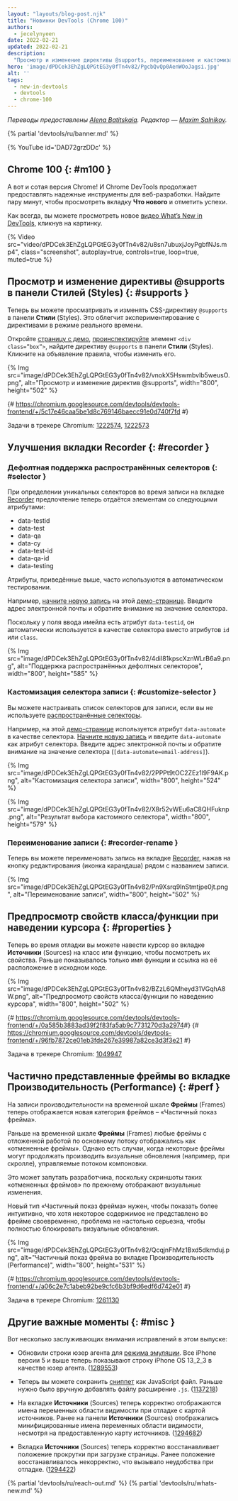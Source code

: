 ```yaml
---
layout: "layouts/blog-post.njk"
title: "Новинки DevTools (Chrome 100)"
authors:
  - jecelynyeen
date: 2022-02-21
updated: 2022-02-21
description:
  "Просмотр и изменение директивы @supports, переименование и кастомизация селектора записи и многое другое."
hero: 'image/dPDCek3EhZgLQPGtEG3y0fTn4v82/PgcbQvQp0AenWOoJagsi.jpg'
alt: ''
tags:
  - new-in-devtools
  - devtools
  - chrome-100
---
```


*Переводы предоставлены [Alena Batitskaia](https://twitter.com/ABatickaya). Редактор — [Maxim Salnikov](https://twitter.com/webmaxru).*

{% partial 'devtools/ru/banner.md' %}

{% YouTube id='DAD72grzDDc' %}

<!-- start: translation instructions -->
<!-- + 1. Remove the "draft: true" tag above when submitting PR -->
<!-- + 2. Provide translations under each of the English commented original content -->
<!-- + 3. Translate the "description" tag above -->
<!-- + 4. Translate all the <img> alt text -->
<!-- + 5. Update the whats-new.md file -->
<!-- end: translation instructions -->

<!-- ## Chrome 100  {: #m100 } -->
## Chrome 100  {: #m100 }

<!-- Here’s to the 100th Chrome version! Chrome DevTools will continue to provide reliable tools for developers to build on the web. Take a moment to click around in the **What’s New** tab to celebrate the milestones. -->
А вот и сотая версия Chrome! И Chrome DevTools продолжает предоставлять надежные инструменты для веб-разработки. Найдите пару минут, чтобы просмотреть вкладку **Что нового** и отметить успехи.

<!-- As usual, you can watch the latest [What’s New in DevTools video](https://goo.gle/devtools-youtube) by clicking on the image. -->
Как всегда, вы можете просмотреть новое [видео What’s New in DevTools](https://goo.gle/devtools-youtube), кликнув на картинку.

{% Video src="video/dPDCek3EhZgLQPGtEG3y0fTn4v82/u8sn7ubuxjJoyPgbfNJs.mp4", class="screenshot", autoplay=true, controls=true, loop=true, muted=true %}


<!-- ## View and edit @supports at rules in the Styles pane {: #supports } -->
## Просмотр и изменение директивы @supports в панели Стилей (Styles) {: #supports }

<!-- You can now view and edit the CSS `@supports` at-rules in the **Styles** pane. These changes make it easier to experiment with the at-rules in real time. -->
Теперь вы можете просматривать и изменять CSS-директиву `@supports` в панели **Стили** (Styles). Это облегчит экспериментирование с директивами в режиме реального времени.

<!-- Open this [demo page](https://jec.fyi/demo/at-support), [inspect](/docs/devtools/dom/#inspect) the `<div class=”box”>` element, view the `@supports` at-rules in the **Styles** pane. Click on the rule’s declaration to edit it.  -->
Откройте [страницу с демо](https://jec.fyi/demo/at-support), [проинспектируйте](/docs/devtools/dom/#inspect) элемент `<div class=”box”>`, найдите директиву `@supports` в панели **Стили** (Styles). Кликните на объявление правила, чтобы изменить его.

{% Img src="image/dPDCek3EhZgLQPGtEG3y0fTn4v82/vnokX5Hswmbvlb5weusO.png", alt="Просмотр и изменение директив @supports", width="800", height="502" %}

{# https://chromium.googlesource.com/devtools/devtools-frontend/+/5c17e46caa5be1d8c769146baecc91e0d740f7fd #}

Задачи в трекере Chromium: [1222574](https://crbug.com/1222574), [1222573](https://crbug.com/1222573)


<!-- ## Recorder panel improvements {: #recorder } -->
## Улучшения вкладки Recorder {: #recorder }

<!-- ### Support common selectors by default {: #selector } -->
### Дефолтная поддержка распространённых селекторов {: #selector }

<!-- When determining an unique selector during recording, the [Recorder](/docs/devtools/recorder/) panel now automatically prefers elements with the following attributes: -->
При определении уникальных селекторов во время записи на вкладке [Recorder](/docs/devtools/recorder/) предпочтение теперь отдаётся элементам со следующими атрибутами:

- data-testid
- data-test
- data-qa
- data-cy
- data-test-id
- data-qa-id
- data-testing

<!-- The attributes above are common selectors used in test automation.  -->
Атрибуты, приведённые выше, часто используются в автоматическом тестировании.

<!-- For example, [start a new recording](/docs/devtools/recorder/#record) with this [demo page](https://jec.fyi/demo/recorder). Fill in an email address and observe the selector value. -->
Например, [начните новую запись](/docs/devtools/recorder/#record) на этой [демо-странице](https://jec.fyi/demo/recorder). Введите адрес электронной почты и обратите внимание на значение селектора.

<!-- Since the email element has `data-testid` defined, it’s used as the selector automatically instead of the `id` or `class` attributes. -->
Поскольку у поля ввода имейла есть атрибут `data-testid`, он автоматически используется в качестве селектора вместо атрибутов `id` или `class`.

{% Img src="image/dPDCek3EhZgLQPGtEG3y0fTn4v82/4diI81kpscXznWLrB6a9.png", alt="Поддержка распространённых дефолтных селекторов", width="800", height="585" %}


<!-- ### Customize the recording’s selector {: #customize-selector } -->
### Кастомизация селектора записи {: #customize-selector }

<!-- You can customize the selector of a recording if you are not using the [common selectors](/docs/devtools/recorder/#selector). -->
Вы можете настраивать список селекторов для записи, если вы не используете [распространённые селекторы](/docs/devtools/recorder/#selector).

<!-- For example, this [demo page](https://jec.fyi/demo/recorder) uses the `data-automate` attribute as the selector. [start a new recording](/docs/devtools/recorder/#record) and enter the `data-automate` as the selector attribute. Fill in an email address and observe the selector value (`[data-automate=email-address]`). -->
Например, на этой [демо-странице](https://jec.fyi/demo/recorder) используется атрибут `data-automate` в качестве селектора. [Начните новую запись](/docs/devtools/recorder/#record) и введите `data-automate` как атрибут селектора. Введите адрес электронной почты и обратите внимание на значение селектора (`[data-automate=email-address]`).

{% Img src="image/dPDCek3EhZgLQPGtEG3y0fTn4v82/2PPPt9tOC2ZEz1l9F9AK.png", alt="Кастомизация селектора записи", width="800", height="524" %}

{% Img src="image/dPDCek3EhZgLQPGtEG3y0fTn4v82/X8r52vWEu6aC8QHFuknp.png", alt="Результат выбора кастомного селектора", width="800", height="579" %}


<!-- ### Rename a recording {: #recorder-rename } -->
### Переименование записи {: #recorder-rename }

<!-- You can now rename a recording in the [Recorder](/docs/devtools/recorder/) panel with the edit button (pencil icon) next to the recording’s title. -->
Теперь вы можете переименовать запись на вкладке [Recorder](/docs/devtools/recorder/), нажав на кнопку редактирования (иконка карандаша) рядом с названием записи.

{% Img src="image/dPDCek3EhZgLQPGtEG3y0fTn4v82/Pn9Xsrq9lnStmtjpe0jt.png", alt="Переименование записи", width="800", height="502" %}


<!-- ## Preview class/function properties on hover {: #properties } -->
## Предпросмотр свойств класса/функции при наведении курсора {: #properties }

<!-- You can now hover over a class or function in the **Sources** panel during debugging to preview its properties. Previously, it only showed the function name and a link to its location in the source code. -->
Теперь во время отладки вы можете навести курсор во вкладке **Источники** (Sources) на класс или функцию, чтобы посмотреть их свойства. Раньше показывалось только имя функции и ссылка на её расположение в исходном коде.

{% Img src="image/dPDCek3EhZgLQPGtEG3y0fTn4v82/BZzL6QMheyd31VGqhA8W.png", alt="Предпросмотр свойств класса/функции по наведению курсора", width="800", height="502" %}

{# https://chromium.googlesource.com/devtools/devtools-frontend/+/0a585b3883ad39f2f83fa5ab9c7731270d3a2974 ​#}
{# https://chromium.googlesource.com/devtools/devtools-frontend/+/96fb7872ce01eb3fde267e39987a82ce3d3f3e21 #}

Задача в трекере Chromium: [1049947](https://crbug.com/1049947)


<!-- ## Partially presented frames in the Performance panel {: #perf } -->
## Частично представленные фреймы во вкладке Производительность (Performance) {: #perf }

<!-- Performance recording now displays a new frame category "Partially presented frames" in the **Frames** timeline.  -->
На записи производительности на временной шкале **Фреймы** (Frames) теперь отображается новая категория фреймов – «Частичный показ фрейма». 

<!-- Previously, the **Frames** timeline visualizes any frames with delayed main-thread work as "dropped frames". However, there are cases where some frames may still produce visual updates (e.g. scrolling) driven by the compositor thread. -->
Раньше на временной шкале **Фреймы** (Frames) любые фреймы с отложенной работой по основному потоку отображались как «отмененные фреймы». Однако есть случаи, когда некоторые фреймы могут продолжать производить визуальные обновления (например, при скролле), управляемые потоком компоновки.

<!-- This leads to user confusion because the screenshots of these “Dropped frames” are still reflecting visual updates.  -->
Это может запутать разработчика, поскольку скриншоты таких «отмененных фреймов» по прежнему отображают визуальные изменения.

<!-- The new "Partially presented frames" aims to indicate more intuitively that although some content is not presented timely in the frame, but the issue is not so severe as to block visual updates altogether. -->
Новый тип «Частичный показ фрейма» нужен, чтобы показать более интуитивно, что хотя некоторое содержимое не представлено во фрейме своевременно, проблема не настолько серьезна, чтобы полностью блокировать визуальные обновления.

{% Img src="image/dPDCek3EhZgLQPGtEG3y0fTn4v82/QcqjnFhMz1Bxd5dkmduj.png", alt="Частичный показ фрейма во вкладке Производительность (Performance)", width="800", height="531" %}

{# https://chromium.googlesource.com/devtools/devtools-frontend/+/a06c2e7c1abeb92be9cfc6b3bf9d6edf6d742e01 #}

Задача в трекере Chromium: [1261130](https://crbug.com/1261130)


<!-- ## Miscellaneous highlights {: #misc } -->
## Другие важные моменты {: #misc }

<!-- These are some noteworthy fixes in this release: -->
Вот несколько заслуживающих внимания исправлений в этом выпуске:

<!-- - Updated iPhone user agent strings for [emulated devices](/docs/devtools/device-mode/#device). All iPhone versions after 5 have a user-agent string with iPhone OS 13_2_3. ([1289553](https://crbug.com/1289553)) -->
- Обновили строки юзер агента для [режима эмуляции](/docs/devtools/device-mode/#device). Все iPhone версии 5 и выше теперь показывают строку iPhone OS 13_2_3 в качестве юзер агента. ([1289553](https://crbug.com/1289553))
<!-- - You can now save [snippet](/docs/devtools/javascript/snippets/) as a JavaScript file directly. Previously, you needed to append `.js` file extension manually. ([1137218](https://crbug.com/1137218)) -->
- Теперь вы можете сохранить [сниппет](/docs/devtools/javascript/snippets/) как JavaScript файл. Раньше нужно было вручную добавлять файлу расширение `.js`. ([1137218](https://crbug.com/1137218))
<!-- - The **Sources** panel now correctly displays scope variable names when debugging with sourcemap. Previously, the **Sources** panel displays minified scope variable names despite sourcemap being provided. ([1294682](https://crbug.com/1294682))  -->
- На вкладке **Источники** (Sources) теперь корректно отображаются имена переменных области видимости при отладке с картой источников. Ранее на панели **Источники** (Sources) отображались минифицированные имена переменных области видимости, несмотря на предоставленную карту источников. ([1294682](https://crbug.com/1294682)) 
<!-- - The **Sources** panel now restores scroll position correctly on page load. Previously, the position was not restored correctly causing inconvenience in debugging. ([1294422](https://crbug.com/1294422))  -->
- Вкладка **Источники** (Sources) теперь корректно восстанавливает положение прокрутки при загрузке страницы. Ранее положение восстанавливалось некорректно, что вызывало неудобства при отладке. ([1294422](https://crbug.com/1294422)) 


{% partial 'devtools/ru/reach-out.md' %}
{% partial 'devtools/ru/whats-new.md' %}
